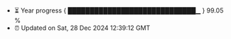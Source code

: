 - ⏳ Year progress { █████████████████████████████▁ } 99.05 %
- ⏰ Updated on Sat, 28 Dec 2024 12:39:12 GMT

